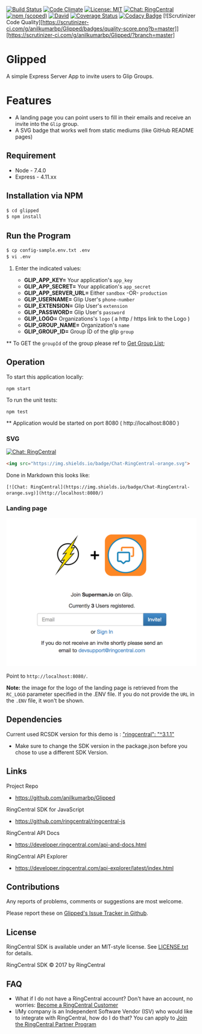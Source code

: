 [![Build Status](https://travis-ci.org/anilkumarbp/Glipped.svg?branch=master)](https://travis-ci.org/anilkumarbp/Glipped)
[![Code Climate](https://img.shields.io/codeclimate/github/anilkumarbp/Glipped.svg)](https://codeclimate.com/github/anilkumarbp/Glipped)
[![License: MIT](https://img.shields.io/badge/License-MIT-yellow.svg)](https://opensource.org/licenses/MIT)
[![Chat: RingCentral](https://img.shields.io/badge/Chat-RingCentral-orange.svg)](http://localhost:8080/)
[![npm (scoped)](https://img.shields.io/npm/v/@cycle/core.svg)]()
[![David](https://img.shields.io/david/expressjs/express.svg)](https://david-dm.org/anilkumarbp/glipped)
[![Coverage Status](https://coveralls.io/repos/github/anilkumarbp/Glipped/badge.svg?branch=master)](https://coveralls.io/github/anilkumarbp/Glipped?branch=master)
[![Codacy Badge](https://api.codacy.com/project/badge/Grade/fb9bbae6b5f34945b2af1f283fc8538a)](https://www.codacy.com/app/anilkumarbp/Glipped?utm_source=github.com&amp;utm_medium=referral&amp;utm_content=anilkumarbp/Glipped&amp;utm_campaign=Badge_Grade)
[![Scrutinizer Code Quality][https://scrutinizer-ci.com/g/anilkumarbp/Glipped/badges/quality-score.png?b=master]][https://scrutinizer-ci.com/g/anilkumarbp/Glipped/?branch=master]
 

# Glipped

A simple Express Server App to invite users to Glip Groups.

# Features
- A landing page you can point users to fill in their
  emails and receive an invite into the `Glip` group.
- A SVG badge that works well from static mediums
  (like GitHub README pages)

 
## Requirement

* Node - 7.4.0  
* Express - 4.11.xx 


## Installation via NPM

```bash
$ cd glipped
$ npm install
```

## Run the Program

```bash
$ cp config-sample.env.txt .env
$ vi .env
```

1. Enter the indicated values:
 
    * **GLIP_APP_KEY=** Your application's `app_key`  
    * **GLIP_APP_SECRET=** Your application's `app_secret`  
    * **GLIP_APP_SERVER_URL=** Either `sandbox` -OR- `production`
    * **GLIP_USERNAME=** Glip User's `phone-number`
    * **GLIP_EXTENSION=** Glip User's `extension`
    * **GLIP_PASSWORD=** Glip User's `password`
    * **GLIP_LOGO=** Organizations's `logo` ( a http / https link to the Logo )
    * **GLIP_GROUP_NAME=** Organization's `name`
    * **GLIP_GROUP_ID=** Group ID of the glip `group`  
        
** To GET the `groupId` of the group please ref to [Get Group List](https://developer.ringcentral.com/api-explorer/latest/index.html#/!/Glip_API/loadGroupList);    

## Operation

To start this application locally:
```
npm start
```

To run the unit tests:
```
npm test
```



** Application would be started on port 8080 ( http://localhost:8080 )

### SVG

[![Chat: RingCentral](https://img.shields.io/badge/Chat-RingCentral-orange.svg)](http://localhost:8080/)

```html
<img src="https://img.shields.io/badge/Chat-RingCentral-orange.svg">
```

Done in Markdown this looks like:

    [![Chat: RingCentral](https://img.shields.io/badge/Chat-RingCentral-orange.svg)](http://localhost:8080/)

### Landing page

![APP screenshots](assets/demo.png)

Point to `http://localhost:8080/`.

**Note:** the image for the logo of the landing page
is retrieved from the `RC_LOGO` parameter specified in the .ENV file. If you do not provide the `URL` in the `.ENV` file, it won't be shown.


## Dependencies

Current used RCSDK version for this demo is :
[ "ringcentral": "^3.1.1"](https://github.com/ringcentral/ringcentral-js/tree/3.1.1)
* Make sure to change the SDK version in the package.json before you chose to use a different SDK Version.


## Links

Project Repo

* https://github.com/anilkumarbp/Glipped

RingCentral SDK for JavaScript

* https://github.com/ringcentral/ringcentral-js

RingCentral API Docs

* https://developer.ringcentral.com/api-and-docs.html

RingCentral API Explorer

* https://developer.ringcentral.com/api-explorer/latest/index.html

## Contributions

Any reports of problems, comments or suggestions are most welcome.

Please report these on [Glipped's Issue Tracker in Github](https://github.com/anilkumarbp/Glipped/issues).

## License

RingCentral SDK is available under an MIT-style license. See [LICENSE.txt](LICENSE.txt) for details.

RingCentral SDK &copy; 2017 by RingCentral

## FAQ

* What if I do not have a RingCentral account? Don't have an account, no worries: [Become a RingCentral Customer](https://www.ringcentral.com/office/plansandpricing.html)
* I/My company is an Independent Software Vendor (ISV) who would like to integrate with RingCentral, how do I do that? You can apply to [Join the RingCentral Partner Program](http://www.ringcentral.com/partner/isvreseller.html)
